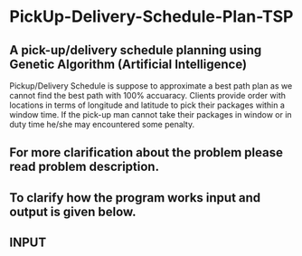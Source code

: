 # PickUp-Delivery-Schedule-Plan-TSP
## A pick-up/delivery schedule planning using Genetic Algorithm (Artificial Intelligence)

Pickup/Delivery Schedule is suppose to approximate a best path plan as we cannot find the best path with 100% accuaracy.
Clients provide order with locations in terms of longitude and latitude to pick their packages within a window time. If the pick-up man cannot take their packages in window or in duty time he/she may encountered some penalty.

##  For more clarification about the problem please read problem description.

##  To clarify how the program works input and output is given below.

##  INPUT

```HTML

```
